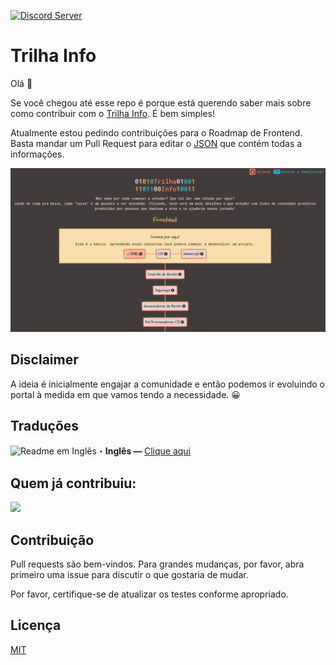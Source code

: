 [![Discord Server](https://discordapp.com/api/guilds/989882634358390794/widget.png?style=banner2)](https://discord.gg/HJ3Spm6R)

# Trilha Info

Olá 👋

Se você chegou até esse repo é porque está querendo saber mais sobre como contribuir com o [Trilha Info](https://www.trilha.info/). É bem simples!

Atualmente estou pedindo contribuições para o Roadmap de Frontend. Basta mandar um Pull Request para editar o [JSON](https://github.com/flaviojmendes/trilhainfo/tree/main/src/roadmaps) que contém todas a informações.

![Preview](/src/preview.png)

## Disclaimer

A ideia é inicialmente engajar a comunidade e então podemos ir evoluindo o portal à medida em que vamos tendo a necessidade. 😀


## Traduções
<img src = "https://i.imgur.com/lpP9V2p.png" alt="Readme em Inglês" width="16" height="15">・<b>Inglês — </b> [Clique aqui](https://github.com/flaviojmendes/trilhainfo/translation/readme-en.md)<br>


## Quem já contribuiu:

<a href = "https://github.com/flaviojmendes/trilhainfo/graphs/contributors">
  <img src = "https://contrib.rocks/image?repo=flaviojmendes/trilhainfo"/>
</a>

## Contribuição
Pull requests são bem-vindos. Para grandes mudanças, por favor, abra primeiro uma issue para discutir o que gostaria de mudar.

Por favor, certifique-se de atualizar os testes conforme apropriado.

## Licença
[MIT](https://choosealicense.com/licenses/mit/)
